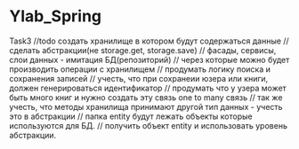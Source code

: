 # Ylab_Spring
Task3
    //todo создать хранилище в котором будут содержаться данные
    // сделать абстракции(не storage.get, storage.save)
    // фасады, сервисы, слои данных - имитация БД(репозиторий)
    // через которые можно будет производить операции с хранилищем
    // продумать логику поиска и сохранения записей
    // учесть, что при сохранеии юзера или книги, должен генерироваться идентификатор
    // продумать что у узера может быть много книг и нужно создать эту связь one to many связь
    // так же учесть, что методы хранилища принимают другой тип данных - учесть это в абстракции
    // папка entity будут лежать объекты которые используются для БД.
    // получить объект entity и использовать уровень абстракции.
